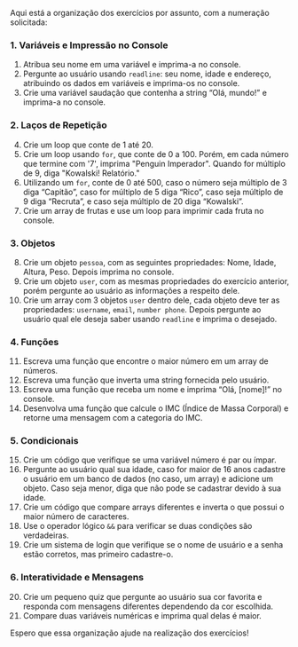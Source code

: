 Aqui está a organização dos exercícios por assunto, com a numeração solicitada:

### **1. Variáveis e Impressão no Console**
1. Atribua seu nome em uma variável e imprima-a no console.
2. Pergunte ao usuário usando `readline`: seu nome, idade e endereço, atribuindo os dados em variáveis e imprima-os no console.
3. Crie uma variável saudação que contenha a string “Olá, mundo!” e imprima-a no console.

### **2. Laços de Repetição**
4. Crie um loop que conte de 1 até 20.
5. Crie um loop usando `for`, que conte de 0 a 100. Porém, em cada número que termine com '7', imprima "Penguin Imperador". Quando for múltiplo de 9, diga "Kowalski! Relatório."
6. Utilizando um `for`, conte de 0 até 500, caso o número seja múltiplo de 3 diga “Capitão”, caso for múltiplo de 5 diga “Rico”, caso seja múltiplo de 9 diga “Recruta”, e caso seja múltiplo de 20 diga “Kowalski”.
7. Crie um array de frutas e use um loop para imprimir cada fruta no console.

### **3. Objetos**
8. Crie um objeto `pessoa`, com as seguintes propriedades: Nome, Idade, Altura, Peso. Depois imprima no console.
9. Crie um objeto `user`, com as mesmas propriedades do exercício anterior, porém pergunte ao usuário as informações a respeito dele.
10. Crie um array com 3 objetos `user` dentro dele, cada objeto deve ter as propriedades: `username`, `email`, `number phone`. Depois pergunte ao usuário qual ele deseja saber usando `readline` e imprima o desejado.

### **4. Funções**
11. Escreva uma função que encontre o maior número em um array de números.
12. Escreva uma função que inverta uma string fornecida pelo usuário.
13. Escreva uma função que receba um nome e imprima “Olá, [nome]!” no console.
14. Desenvolva uma função que calcule o IMC (Índice de Massa Corporal) e retorne uma mensagem com a categoria do IMC.

### **5. Condicionais**
15. Crie um código que verifique se uma variável número é par ou ímpar.
16. Pergunte ao usuário qual sua idade, caso for maior de 16 anos cadastre o usuário em um banco de dados (no caso, um array) e adicione um objeto. Caso seja menor, diga que não pode se cadastrar devido à sua idade.
17. Crie um código que compare arrays diferentes e inverta o que possui o maior número de caracteres.
18. Use o operador lógico `&&` para verificar se duas condições são verdadeiras.
19. Crie um sistema de login que verifique se o nome de usuário e a senha estão corretos, mas primeiro cadastre-o.

### **6. Interatividade e Mensagens**
20. Crie um pequeno quiz que pergunte ao usuário sua cor favorita e responda com mensagens diferentes dependendo da cor escolhida.
21. Compare duas variáveis numéricas e imprima qual delas é maior.

Espero que essa organização ajude na realização dos exercícios!